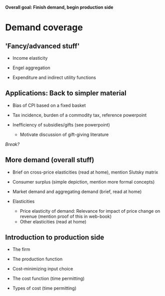 
**Overall goal: Finish demand, begin production side**

# Demand coverage

## 'Fancy/advanced stuff'

- Income elasticity

- Engel aggregation

- Expenditure and indirect utility functions


## Applications: Back to simpler material

- Bias of CPI based on a fixed basket

- Tax incidence, burden of a commodity tax, reference powerpoint

- Inefficiency of subsidies/gifts (see powerpoint)
  - Motivate discussion of gift-giving literature 
  
*Break?*  

## More demand (overall stuff)
  
- Brief on cross-price elasticities (read at home), mention Slutsky matrix

- Consumer surplus (simple depiction, mention more formal concepts)

- Market demand and aggregating demand (brief, read at home)

- Elasticities
  - Price elasticity of demand: Relevance for impact of price change on revenue (mention proof of this in web-book)
  - Other elasticities (read at home)
  
## Introduction to production side

- The firm

- The production function

- Cost-minimizing input choice

-  The cost function (time permitting)

-  Types of cost (time permitting)
  




